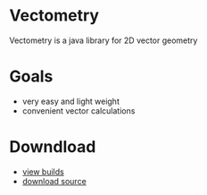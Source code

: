 Vectometry
==========

Vectometry is a java library for 2D vector geometry

# Goals
- very easy and light weight
- convenient vector calculations

# Downdload
- [view builds](https://github.com/VoidCatz/vectometry/tree/master/builds)
- [download source](https://github.com/VoidCatz/vectometry/archive/master.zip)
